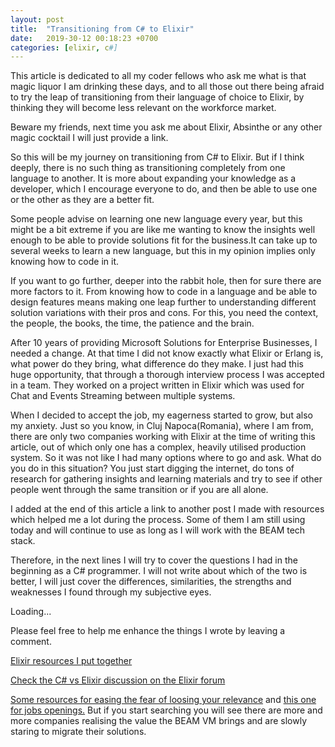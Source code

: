 ```yaml
---
layout: post
title:  "Transitioning from C# to Elixir"
date:   2019-30-12 00:18:23 +0700
categories: [elixir, c#]
---
```


This article is dedicated to all my coder fellows who ask me what is that magic liquor I am drinking these days, and to all those out there being afraid to try the leap of transitioning from their language of choice to Elixir, by thinking they will become less relevant on the workforce market.
 
Beware my friends, next time you ask me about Elixir, Absinthe or any other magic cocktail I will just provide a link.
 
So this will be my journey on transitioning from C# to Elixir.
But if I think deeply, there is no such thing as transitioning completely from one language to another. It is more about expanding your knowledge as a developer, which I encourage everyone to do, and then be able to use one or the other as they are a better fit.
 
Some people advise on learning one new language every year, but this might be a bit extreme if you are like me wanting to know the insights well enough to be able to provide solutions fit for the business.It can take up to several weeks to learn a new language, but this in my opinion implies only knowing how to code in it.
 
If you want to go further, deeper into the rabbit hole, then for sure there are more factors to it. From knowing how to code in a language and be able to design features means making one leap further to understanding different solution variations with their pros and cons.
For this, you need the context, the people, the books, the time, the patience and the brain.
 
After 10 years of providing Microsoft Solutions for Enterprise Businesses, I needed a change. 
At that time I did not know exactly what Elixir or Erlang is, what power do they bring, what difference do they make. I just had this huge opportunity, that through a thorough interview process I was accepted in a team. They worked on a project written in Elixir which was used for Chat and Events Streaming between multiple systems.
 
When I decided to accept the job, my eagerness started to grow, but also my anxiety. Just so you know, in Cluj Napoca(Romania), where I am from, there are only two companies working with Elixir at the time of writing this article, out of which only one has a complex, heavily utilised production system. 
So it was not like I had many options where to go and ask. What do you do in this situation? 
You just start digging the internet, do tons of research for gathering insights and learning materials and try to see if other people went through the same transition or if you are all alone. 

I added at the end of this article a link to another post I made with resources which helped me a lot during the process. Some of them I am still using today and will continue to use as long as I will work with the BEAM tech stack.

Therefore, in the next lines I will try to cover the questions I had in the beginning as a C# programmer. 
I will not write about which of the two is better, I will just cover the differences, similarities, the strengths and weaknesses I found through my subjective eyes.   


Loading...








Please feel free to help me enhance the things I wrote by leaving a comment.

[Elixir resources I put together](https://gheorghina.github.io/elixir/erlang/resources/2019/01/31/elixir-erlang-resources.html)

[Check the C# vs Elixir discussion on the Elixir forum](https://elixirforum.com/t/elixir-vs-c/670/13) 

[Some resources for easing the fear of loosing your relevance](http://devonestes.com/the-truth-about-hiring) and [this one for jobs openings.](https://functional.works-hub.com/jobs/) But if you start searching you will see there are more and more companies realising the value the BEAM VM brings and are slowly staring to migrate their solutions.


